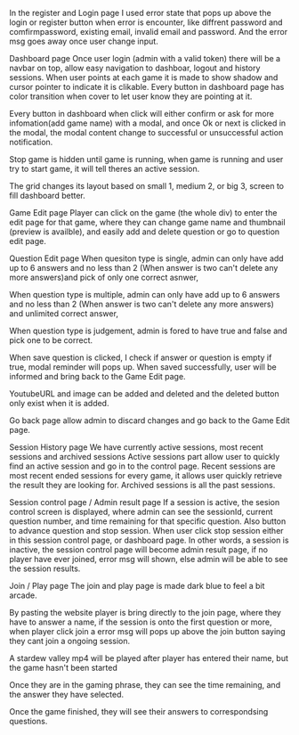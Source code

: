 In the register and Login page I used error state that pops up above the login or register button
when error is encounter, like diffrent password and comfirmpassword, existing email, invalid email and password.
And the error msg goes away once user change input.

Dashboard page
Once user login (admin with a valid token) there will be a navbar on top, allow easy navigation to dashboar, logout and history sessions. When user points at each game it is made to show shadow and cursor pointer to indicate it is clikable. Every button in dashboard page has color transition when cover to let user know they are pointing at it.

Every button in dashboard when click will either confirm or ask for more infomation(add game name) with a modal, and once Ok or next is clicked in the modal, the modal content change to successful or unsuccessful action notification.

Stop game is hidden until game is running, when game is running and user try to start game, it will tell theres an active session.

The grid changes its layout based on small 1, medium 2, or big 3, screen to fill dashboard better.

Game Edit page
Player can click on the game (the whole div) to enter the edit page for that game, where they can change game name and thumbnail (preview is availble), and easily add and delete question or go to question edit page.

Question Edit page
When quesiton type is single, admin can only have add up to 6 answers and no less than 2 (When answer is two can't delete any more answers)and pick of only one correct asnwer, 

When question type is multiple, admin can only have add up to 6 answers and no less than 2 (When answer is two can't delete any more answers) and unlimited correct answer,

When question type is judgement, admin is fored to have true and false and pick one to be correct.

When save question is clicked, I check if answer or question is empty if true, modal reminder will pops up.
When saved successfully, user will be informed and bring back to the Game Edit page.

YoutubeURL and image can be added and deleted and the deleted button only exist  when it is added.

Go back page allow admin to discard changes and go back to the Game Edit page.

Session History page
We have currently active sessions, most recent sessions and archived sessions
Active sessions part allow user to quickly find an active session and go in to the control page.
Recent sessions are most recent ended sessions for every game, it allows user quickly retrieve the result they are looking for.
Archived sessions is all the past sessions.

Session control page / Admin result page
If a session is active, the sesion control screen is displayed, where admin can see the sessionId, current question number, and time remaining for that specific question. Also button to advance question and stop session.
When user click stop session either in this session control page, or dashboard page. In other words, a session is inactive, the session control page will become admin result page, if no player have ever joined, error msg will shown, else admin will be  able to see the session results.

Join / Play page
The join and play page is made dark blue to feel a bit arcade.

By pasting the website player is bring directly to the join page, where they have to answer a name, if the session is onto the first question or more, when player click join a error  msg will pops up above the join button saying they cant join a ongoing session.

A stardew valley mp4 will be played after player has entered their name, but the game hasn't been started

Once they are in the gaming phrase, they can see the time remaining, and the answer they have selected.

Once the game finished, they will see their answers to correspondsing questions.